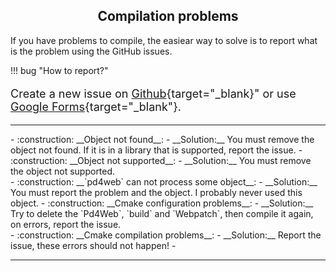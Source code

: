 <style>
  .md-typeset h1,
  .md-content__button {
    display: none;
  }
</style>

<h2 align="center">Compilation problems</h2>

If you have problems to compile, the easiear way to solve is to report what is the problem using the GitHub issues. 

!!! bug "How to report?"
    <p style="font-size: 18px">Create a new issue on [Github](https://github.com/charlesneimog/pd4web/issues){target="_blank}" or use [Google Forms](https://forms.gle/qS7YX4QzrUKNXGkU7){target="_blank"}.</p>

--- 
<div class="grid cards" markdown>
-   :construction: __Object not found__:
    -   __Solution:__ You must remove the object not found. If it is in a library that is supported, report the issue.
-   :construction: __Object not supported__:
    -   __Solution:__ You must remove the object not supported.
</div>

<div class="grid cards" markdown>
-   :construction: __`pd4web` can not process some object__:
    -   __Solution:__ You must report the problem and the object. I probably never used this object.
-   :construction: __Cmake configuration problems__:
    -   __Solution:__ Try to delete the `Pd4Web`, `build` and `Webpatch`, then compile it again, on errors, report the issue. 
</div>

<div class="grid cards" markdown>
-   :construction: __Cmake compilation problems__:
    -   __Solution:__ Report the issue, these errors should not happen!
- 
</div>

---